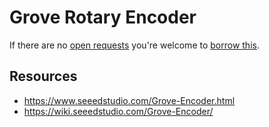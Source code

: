 # Grove Rotary Encoder
If there are no [open requests](../../../../issues?q=is%3Aissue+is%3Aopen+%22Grove+Rotary+Encoder%22) you're welcome to [borrow this](../../../../issues/new?title=Borrow+request+for+Grove+Rotary+Encoder&body=1+piece+of+%5Bthis%5D%28..%2Fblob%2Fmain%2F.%2FHardware%2FSensors%2FGrove_Rotary_Encoder.md%29+for+~2+weeks.).

## Resources
- https://www.seeedstudio.com/Grove-Encoder.html
- https://wiki.seeedstudio.com/Grove-Encoder/
